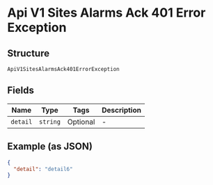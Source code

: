 
# Api V1 Sites Alarms Ack 401 Error Exception

## Structure

`ApiV1SitesAlarmsAck401ErrorException`

## Fields

| Name | Type | Tags | Description |
|  --- | --- | --- | --- |
| `detail` | `string` | Optional | - |

## Example (as JSON)

```json
{
  "detail": "detail6"
}
```

